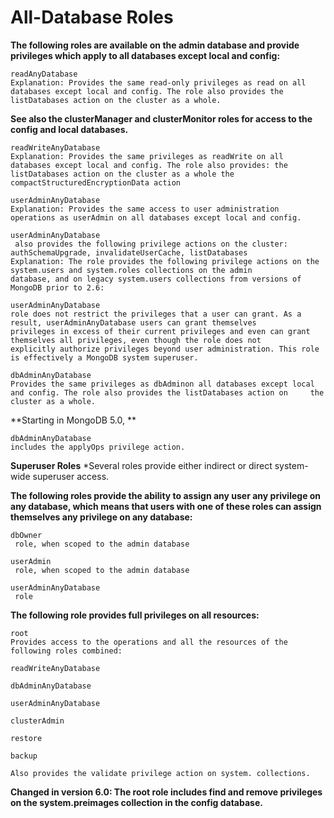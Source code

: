 #  All-Database Roles

**The following roles are available on the admin database and provide privileges which apply to all databases except local and config:**

    readAnyDatabase
    Explanation: Provides the same read-only privileges as read on all databases except local and config. The role also provides the       listDatabases action on the cluster as a whole.

**See also the clusterManager and clusterMonitor roles for access to the config and local databases.**


    readWriteAnyDatabase
    Explanation: Provides the same privileges as readWrite on all databases except local and config. The role also provides: the           listDatabases action on the cluster as a whole the compactStructuredEncryptionData action

    userAdminAnyDatabase
    Explanation: Provides the same access to user administration operations as userAdmin on all databases except local and config.

    userAdminAnyDatabase
     also provides the following privilege actions on the cluster: authSchemaUpgrade, invalidateUserCache, listDatabases
    Explanation: The role provides the following privilege actions on the system.users and system.roles collections on the admin           database, and on legacy system.users collections from versions of MongoDB prior to 2.6:

    userAdminAnyDatabase
    role does not restrict the privileges that a user can grant. As a result, userAdminAnyDatabase users can grant themselves               privileges in excess of their current privileges and even can grant themselves all privileges, even though the role does not            explicitly authorize privileges beyond user administration. This role is effectively a MongoDB system superuser.

    dbAdminAnyDatabase
    Provides the same privileges as dbAdminon all databases except local and config. The role also provides the listDatabases action on     the cluster as a whole.

**Starting in MongoDB 5.0, **

    dbAdminAnyDatabase
    includes the applyOps privilege action.

**Superuser Roles**
*Several roles provide either indirect or direct system-wide superuser access.

**The following roles provide the ability to assign any user any privilege on any database, which means that users with one of these roles can assign themselves any privilege on any database:**

    dbOwner
     role, when scoped to the admin database
    
    userAdmin
     role, when scoped to the admin database
    
    userAdminAnyDatabase
     role

**The following role provides full privileges on all resources:**

    root
    Provides access to the operations and all the resources of the following roles combined:
    
    readWriteAnyDatabase
    
    dbAdminAnyDatabase
    
    userAdminAnyDatabase
    
    clusterAdmin
    
    restore
    
    backup

    Also provides the validate privilege action on system. collections.

**Changed in version 6.0: The root role includes find and remove privileges on the system.preimages collection in the config database.**
